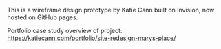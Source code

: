 This is a wireframe design prototype by Katie Cann built on Invision, now hosted on GitHub pages. 

Portfolio case study overview of project: https://katiecann.com/portfolio/site-redesign-marys-place/
